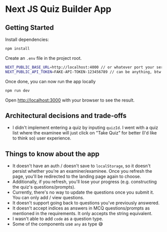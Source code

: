 # Next JS Quiz Builder App

## Getting Started

Install dependencies:

```bash
npm install
```

Create an `.env` file in the project root.

```bash
NEXT_PUBLIC_BASE_URL=http://localhost:4000 // or whatever port your server side code is pointed to
NEXT_PUBLIC_API_TOKEN=FAKE-API-TOKEN-123456789 // can be anything, btw
```

Once done, you can now run the app locally

```bash
npm run dev
```

Open [http://localhost:3000](http://localhost:3000) with your browser to see the result.

## Architectural decisions and trade-offs

- I didn't implement entering a quiz by inputing `quizId`. I went with a quiz list where the examinee will just click on "Take Quiz" for better (I'd like to think so) user experience.

## Things to know about the app

- It doesn't have an auth / doesn't save to `localStorage`, so it doesn't persist whether you're an examiner/examinee. Once you refresh the page, you'll be redirected to the landing page again to choose.
- Additionally, if you refresh, you'll lose your progress (e.g. constructing the quiz's questions/prompts).
- Currently, there's no way to update the questions once you submit it. You can only add / view questions.
- It doesn't support going back to questions you've previously answered.
- It doesn't accept indices as answers in MCQ questions/prompts as mentioned in the requirements. It only accepts the string equivalent.
- I wasn't able to add `code` as a question type.
- Some of the components use `any` as type 😅
